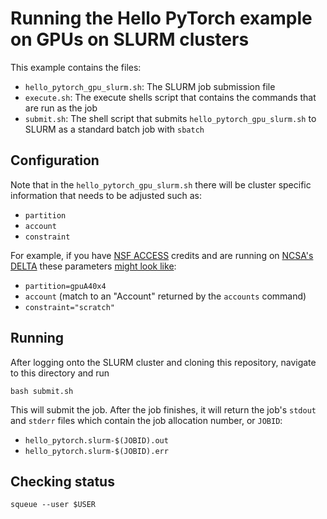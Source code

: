 # Running the Hello PyTorch example on GPUs on SLURM clusters

This example contains the files:

* `hello_pytorch_gpu_slurm.sh`: The SLURM job submission file
* `execute.sh`: The execute shells script that contains the commands that are run as the job
* `submit.sh`: The shell script that submits `hello_pytorch_gpu_slurm.sh` to SLURM as a standard batch job with `sbatch`

## Configuration

Note that in the `hello_pytorch_gpu_slurm.sh` there will be cluster specific information that needs to be adjusted such as:

* `partition`
* `account`
* `constraint`

For example, if you have [NSF ACCESS](https://access-ci.org/) credits and are running on [NCSA's DELTA](https://docs.ncsa.illinois.edu/systems/delta/en/latest/) these parameters [might look like](https://docs.ncsa.illinois.edu/systems/delta/en/latest/user_guide/running_jobs.html#gpu-on-a-compute-node):

* `partition=gpuA40x4`
* `account` (match to an "Account" returned by the `accounts` command)
* `constraint="scratch"`

## Running

After logging onto the SLURM cluster and cloning this repository, navigate to this directory and run

```
bash submit.sh
```

This will submit the job.
After the job finishes, it will return the job's `stdout` and `stderr` files which contain the job allocation number, or `JOBID`:


* `hello_pytorch.slurm-$(JOBID).out`
* `hello_pytorch.slurm-$(JOBID).err`

## Checking status

```
squeue --user $USER
```
